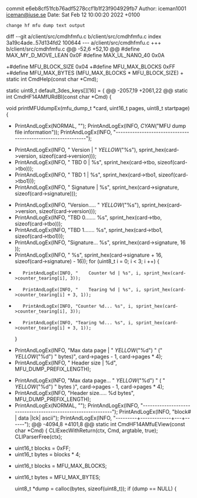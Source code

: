 commit e6eb8cf51fcb76adf5278ccf1b1f23f904929fb7
Author: iceman1001 <iceman@iuse.se>
Date:   Sat Feb 12 10:00:20 2022 +0100

    change hf mfu dump text output

diff --git a/client/src/cmdhfmfu.c b/client/src/cmdhfmfu.c
index 3a19c4ade..57d134fd2 100644
--- a/client/src/cmdhfmfu.c
+++ b/client/src/cmdhfmfu.c
@@ -52,6 +52,10 @@
 #define MAX_MY_D_MOVE_LEAN  0x0F
 #define MAX_UL_NANO_40      0x0A
 
+#define MFU_BLOCK_SIZE      0x04
+#define MFU_MAX_BLOCKS      0xFF
+#define MFU_MAX_BYTES       (MFU_MAX_BLOCKS * MFU_BLOCK_SIZE)
+
 static int CmdHelp(const char *Cmd);
 
 static uint8_t default_3des_keys[][16] = {
@@ -2057,19 +2061,22 @@ static int CmdHF14AMfURdBl(const char *Cmd) {
 
 void printMFUdumpEx(mfu_dump_t *card, uint16_t pages, uint8_t startpage) {
 
+    PrintAndLogEx(NORMAL, "");
     PrintAndLogEx(INFO, _CYAN_("MFU dump file information"));
     PrintAndLogEx(INFO, "-------------------------------------------------------------");
-    PrintAndLogEx(INFO, "      Version | " _YELLOW_("%s"), sprint_hex(card->version, sizeof(card->version)));
-    PrintAndLogEx(INFO, "        TBD 0 | %s", sprint_hex(card->tbo, sizeof(card->tbo)));
-    PrintAndLogEx(INFO, "        TBD 1 | %s", sprint_hex(card->tbo1, sizeof(card->tbo1)));
-    PrintAndLogEx(INFO, "    Signature | %s", sprint_hex(card->signature, sizeof(card->signature)));
+    PrintAndLogEx(INFO, "Version..... " _YELLOW_("%s"), sprint_hex(card->version, sizeof(card->version)));
+    PrintAndLogEx(INFO, "TBD 0....... %s", sprint_hex(card->tbo, sizeof(card->tbo)));
+    PrintAndLogEx(INFO, "TBD 1....... %s", sprint_hex(card->tbo1, sizeof(card->tbo1)));
+    PrintAndLogEx(INFO, "Signature... %s", sprint_hex(card->signature, 16 ));
+    PrintAndLogEx(INFO, "             %s", sprint_hex(card->signature + 16, sizeof(card->signature) - 16));
     for (uint8_t i = 0; i < 3; i ++) {
-        PrintAndLogEx(INFO, "    Counter %d | %s", i, sprint_hex(card->counter_tearing[i], 3));
-        PrintAndLogEx(INFO, "    Tearing %d | %s", i, sprint_hex(card->counter_tearing[i] + 3, 1));
+        PrintAndLogEx(INFO, "Counter %d... %s", i, sprint_hex(card->counter_tearing[i], 3));
+        PrintAndLogEx(INFO, "Tearing %d... %s", i, sprint_hex(card->counter_tearing[i] + 3, 1));
     }
 
-    PrintAndLogEx(INFO, "Max data page | " _YELLOW_("%d") " (" _YELLOW_("%d") " bytes)", card->pages - 1, card->pages * 4);
-    PrintAndLogEx(INFO, "  Header size | %d", MFU_DUMP_PREFIX_LENGTH);
+    PrintAndLogEx(INFO, "Max data page... " _YELLOW_("%d") " ( " _YELLOW_("%d") " bytes )", card->pages - 1, card->pages * 4);
+    PrintAndLogEx(INFO, "Header size..... %d bytes", MFU_DUMP_PREFIX_LENGTH);
+    PrintAndLogEx(NORMAL, "");
     PrintAndLogEx(INFO, "-------------------------------------------------------------");
     PrintAndLogEx(INFO, "block#   | data        |lck| ascii");
     PrintAndLogEx(INFO, "---------+-------------+---+------");
@@ -4094,8 +4101,8 @@ static int CmdHF14AMfuEView(const char *Cmd) {
     CLIExecWithReturn(ctx, Cmd, argtable, true);
     CLIParserFree(ctx);
 
-    uint16_t blocks = 0xFF;
-    uint16_t bytes = blocks * 4;
+    uint16_t blocks = MFU_MAX_BLOCKS;
+    uint16_t bytes = MFU_MAX_BYTES;
 
     uint8_t *dump = calloc(bytes, sizeof(uint8_t));
     if (dump == NULL) {
